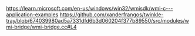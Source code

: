 https://learn.microsoft.com/en-us/windows/win32/wmisdk/wmi-c---application-examples
https://github.com/xanderfrangos/twinkle-tray/blob/674039980ad5a7331dfd6b3d060204f377b89550/src/modules/wmi-bridge/wmi-bridge.cc#L4
